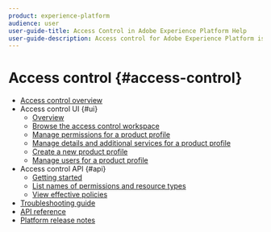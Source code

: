 ```yaml
---
product: experience-platform
audience: user
user-guide-title: Access Control in Adobe Experience Platform Help
user-guide-description: Access control for Adobe Experience Platform is provided through the Adobe Admin Console. This functionality leverages product profiles in Admin Console, which link users with permissions and sandboxes.
---
```


# Access control {#access-control}

* [Access control overview](home.md)
* Access control UI {#ui}
  * [Overview](ui/overview.md)
  * [Browse the access control workspace](ui/browse.md)
  * [Manage permissions for a product profile](ui/permissions.md)
  * [Manage details and additional services for a product profile](ui/details-and-services.md)
  * [Create a new product profile](ui/create-profile.md)
  * [Manage users for a product profile](ui/users.md)
* Access control API {#api}
  * [Getting started](api/getting-started.md)
  * [List names of permissions and resource types](api/permissions-and-resource-types.md)
  * [View effective policies](api/effective-policies.md)
* [Troubleshooting guide](troubleshooting-guide.md)
* [API reference](https://www.adobe.io/apis/experienceplatform/home/api-reference.html#!acpdr/swagger-specs/access-control.yaml)
* [Platform release notes](https://www.adobe.com/go/platform-release-notes-en)